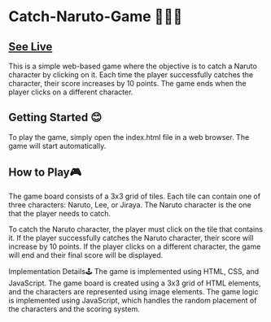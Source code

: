 # Catch-Naruto-Game 🦊🍥🍜
## [See Live](https://stardust130.github.io/Catch-Naruto-Game/) 

This is a simple web-based game where the objective is to catch a Naruto character by clicking on it. Each time the player successfully catches the character, their score increases by 10 points. The game ends when the player clicks on a different character.

## Getting Started 😊
To play the game, simply open the index.html file in a web browser. The game will start automatically.

## How to Play🎮
The game board consists of a 3x3 grid of tiles. Each tile can contain one of three characters: Naruto, Lee, or Jiraya. The Naruto character is the one that the player needs to catch.

To catch the Naruto character, the player must click on the tile that contains it. If the player successfully catches the Naruto character, their score will increase by 10 points. If the player clicks on a different character, the game will end and their final score will be displayed.

Implementation Details🕹️
The game is implemented using HTML, CSS, and JavaScript. The game board is created using a 3x3 grid of HTML elements, and the characters are represented using image elements. The game logic is implemented using JavaScript, which handles the random placement of the characters and the scoring system.
